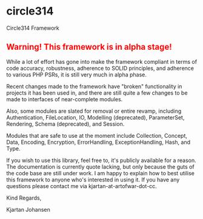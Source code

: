 # circle314
Circle314 Framework

## <span style="color:#ff0000">Warning! This framework is in alpha stage!</span>

While a lot of effort has gone into make the framework compliant in terms of code accuracy, robustness, adherence
to SOLID principles, and adherence to various PHP PSRs, it is still very much in alpha phase.

Recent changes made to the framework have "broken" functionality in projects it has been used in, and there are still
quite a few changes to be made to interfaces of near-complete modules.

Also, some modules are slated for removal or entire revamp, including Authentication, FileLocation, IO,
Modelling (deprecated), ParameterSet, Rendering, Schema (deprecated), and Session.

Modules that are safe to use at the moment include Collection, Concept, Data, Encoding, Encryption, ErrorHandling,
ExceptionHandling, Hash, and Type.

If you wish to use this library, feel free to, it's publicly available for a reason. The documentation is currently quote
lacking, but only because the guts of the code base are still under work. I am happy to explain how to best utilise this
framework to anyone who's interested in using it. If you have any questions please contact me via kjartan-at-artofwar-dot-cc.

Kind Regards,

Kjartan Johansen
